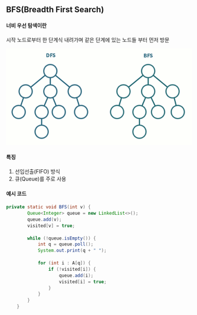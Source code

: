 ## BFS(Breadth First Search)

#### 너비 우선 탐색이란
시작 노드로부터 한 단계식 내려가며 같은 단계에 있는 노드들 부터 먼저 방문

<img src="assets/DFS_BFS.gif">

#### 특징
1. 선입선출(FIFO) 방식
2. 큐(Queue)를 주로 사용

#### 예시 코드
``` java
private static void BFS(int v) {
        Queue<Integer> queue = new LinkedList<>();
        queue.add(v);
        visited[v] = true;
        
        while (!queue.isEmpty()) {
            int q = queue.poll();
            System.out.print(q + " ");
            
            for (int i : A[q]) {
                if (!visited[i]) {
                    queue.add(i);
                    visited[i] = true;
                }
            }
        }
    }
```

